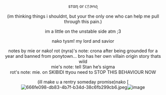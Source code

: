 
</div>

<div align="center">
 ѕтαη or ᥴ᥅ꪮꪀꪖ </br>

(im thinking things i shouldnt, but your the only one who can help me pull through this pain.)


im a little on the unstable side atm ;3 


nako tysm! my lord and savior 


 notes by mie or nako! 
 rot (nyra)'s note: crona after being grounded for a year and banned from ponytown... bro has her own villain origin story thats wild </br>
 mie's note: tell Stan he’s sigma </br>
 rot's note: mie. on SKIBIDI ttyou need to STOP THIS BEHAVIOUR NOW
 
(ill make u a rentry someday promise)nako
[
<img src="blob:chrome-untrusted://media-app/b286d1db-ebe9-4ecf-a19c-a4c695316d4b" alt="666fe098-db83-4b7f-b34d-38c6fb299cb6.jpeg"/>![image](https://github.com/user-attachments/assets/cf19564f-6ac1-434d-bb6f-1beff53e3f88)
